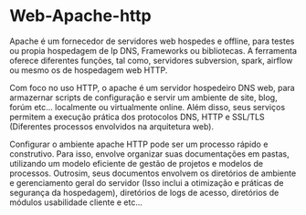 # Web-Apache-http
Apache é um fornecedor de servidores web hospedes e offline, para testes ou propia hospedagem de Ip DNS, Frameworks ou bibliotecas. A ferramenta oferece diferentes funções, tal como, servidores subversion, spark, airflow ou mesmo os de hospedagem web HTTP. 
    
Com foco no uso HTTP, o apache é um servidor hospedeiro DNS web, para armazernar scripts de configuração e servir um ambiente de site, blog, forúm etc... localmente ou virtualmente online. Além disso, seus serviços permitem a execução prática dos protocolos DNS, HTTP e SSL/TLS (Diferentes processos envolvidos na arquitetura web). 

Configurar o ambiente apache HTTP pode ser um processo rápido e construtivo. Para isso, envolve organizar suas documentações em pastas, utilizando um modelo eficiente de gestão de projetos e modelos de processos. Outrosim, seus documentos envolvem os diretórios de ambiente e gerenciamento geral do servidor (Isso inclui a otimização e práticas de segurança da hospedagem), diretórios de logs de acesso, diretórios de módulos usabilidade cliente e etc...

